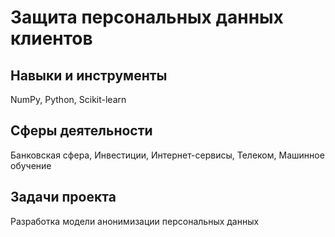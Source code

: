 # Защита персональных данных клиентов
## Навыки и инструменты

NumPy, Python, Scikit-learn

## Сферы деятельности

Банковская сфера, Инвестиции, Интернет-сервисы, Телеком, Машинное обучение

## Задачи проекта

Разработка модели анонимизации персональных данных